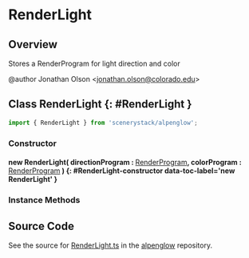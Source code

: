 # RenderLight

## Overview

Stores a RenderProgram for light direction and color

@author Jonathan Olson &lt;jonathan.olson@colorado.edu&gt;

## Class RenderLight {: #RenderLight }


```js
import { RenderLight } from 'scenerystack/alpenglow';
```
### Constructor

#### new RenderLight( directionProgram : <span style="font-weight: 400;">[RenderProgram](../alpenglow/RenderProgram.md)</span>, colorProgram : <span style="font-weight: 400;">[RenderProgram](../alpenglow/RenderProgram.md)</span> ) {: #RenderLight-constructor data-toc-label='new RenderLight' }

### Instance Methods





## Source Code

See the source for [RenderLight.ts](https://github.com/phetsims/alpenglow/blob/main/js/render-program/RenderLight.ts) in the [alpenglow](https://github.com/phetsims/alpenglow) repository.
